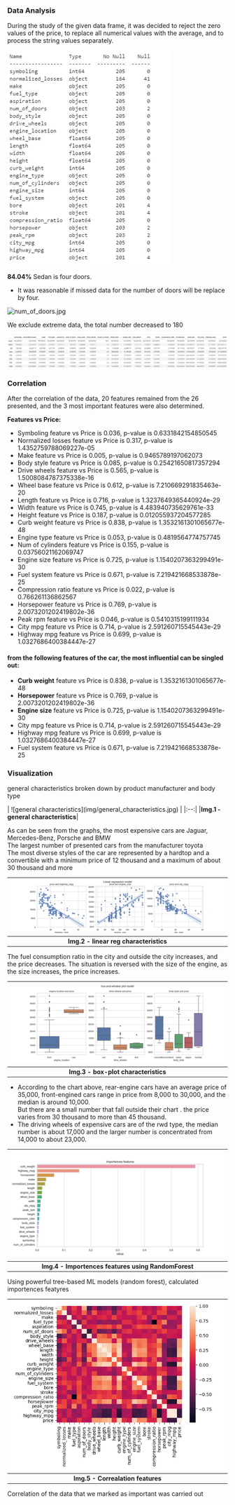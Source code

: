 ### Data Analysis 
During the study of the given data frame, it was decided to reject the zero values of the price, to replace all numerical values with the average, and to process the string values separately.

![describe](img/describe.jpg)

<b>84.04%</b> Sedan is four doors.

* It was reasonable if missed data for the number of doors will be replace by four.

![num_of_doors.jpg](num_of_doors.jpg)

We exclude extreme data, the total number decreased to 180

![result discribe](img/Result_description.png)

### Correlation

<p>After the correlation of the data, 20 features remained from the 26 presented, and the 3 most important features were also determined.</p>
<b>Features vs Price:</b>

* Symboling feature vs Price is 0.036, p-value is 0.6331842154850545<br>
* Normalized losses feature vs Price is 0.317, p-value is 1.4352759788069227e-05<br>
* Make feature vs Price is 0.005, p-value is 0.9465789197062073<br>
* Body style feature vs Price is 0.085, p-value is 0.25421650817357294<br>
* Drive wheels feature vs Price is 0.565, p-value is 1.5008084787375338e-16<br>
* Wheel base feature vs Price is 0.612, p-value is 7.210669291835463e-20<br>
* Length feature vs Price is 0.716, p-value is 1.3237649365440924e-29<br>
* Width feature vs Price is 0.745, p-value is 4.483940735629761e-33<br>
* Height feature vs Price is 0.187, p-value is 0.012055937204577285<br>
* Curb weight feature vs Price is 0.838, p-value is 1.3532161301065677e-48<br>
* Engine type feature vs Price is 0.053, p-value is 0.4819564774757745<br>
* Num of cylinders feature vs Price is 0.155, p-value is 0.03756021162069747<br>
* Engine size feature vs Price is 0.725, p-value is 1.1540207363299491e-30<br>
* Fuel system feature vs Price is 0.671, p-value is 7.219421668533878e-25<br>
* Compression ratio feature vs Price is 0.022, p-value is 0.766261136862567<br>
* Horsepower feature vs Price is 0.769, p-value is 2.0073201202419802e-36<br>
* Peak rpm feature vs Price is 0.046, p-value is 0.5410315199111934<br>
* City mpg feature vs Price is 0.714, p-value is 2.591260715545443e-29<br>
* Highway mpg feature vs Price is 0.699, p-value is 1.0327686400384447e-27

#### from the following features of the car, the most influential can be singled out:

* <b>Curb weight</b> feature vs Price is 0.838, p-value is 1.3532161301065677e-48<br>
* <b>Horsepower</b> feature vs Price is 0.769, p-value is 2.0073201202419802e-36<br>
* <b>Engine size</b> feature vs Price is 0.725, p-value is 1.1540207363299491e-30<br>
* City mpg feature vs Price is 0.714, p-value is 2.591260715545443e-29<br>
* Highway mpg feature vs Price is 0.699, p-value is 1.0327686400384447e-27<br>
* Fuel system feature vs Price is 0.671, p-value is 7.219421668533878e-25<br>

### Visualization

<p>general characteristics broken down by product manufacturer and body type</p>
| ![general characteristics](img/general_characteristics.jpg) |
|:--:|
|<b>Img.1 - general characteristics</b>|

<p>As can be seen from the graphs, the most expensive cars are Jaguar, Mercedes-Benz, Porsche and BMW<br>
The largest number of presented cars from the manufacturer toyota<br>
The most diverse styles of the car are represented by a hardtop and a convertible with a minimum price of 12 thousand and a maximum of about 30 thousand and more</p>

| ![linear regresssion models](img/linear_regression_model.jpg) |
|:--:|
|<b>Img.2 - linear reg characteristics</b>|

<p>The fuel consumption ratio in the city and outside the city increases, and the price decreases. The situation is reversed with the size of the engine, as the size increases, the price increases.</p>

| ![box-and-whisker plot model.jpg](img/box-and-whisker_plot_model.jpg) |
|:--:|
|<b>Img.3 - box-plot characteristics</b>|

* According to the chart above, rear-engine cars have an average price of 35,000, front-engined cars range in price from 8,000 to 30,000, and the median is around 10,000.<br> But there are a small number that fall outside their chart . the price varies from 30 thousand to more than 45 thousand.<br>
* The driving wheels of expensive cars are of the rwd type, the median number is about 17,000 and the larger number is concentrated from 14,000 to about 23,000.

| ![importences features](img/importences_features.jpg) |
|:--:|
|<b>Img.4 - Importences features using RandomForest</b>|

<p>Using powerful tree-based ML models (random forest), calculated importences featyres</p>

| ![linear regresssion models](img/output.png) |
|:--:|
|<b>Img.5 - Correalation features </b>|

<p>Correlation of the data that we marked as important was carried out</p>
